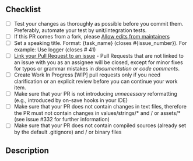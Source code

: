 <!--
Thank you for supporting us with your Pull Request! 🙌 ❤️
Before submitting, please take the time to check the points below and provide some descriptive information.
-->

## Checklist

* [ ] Test your changes as thoroughly as possible before you commit them. Preferably, automate your test by unit/integration tests.
* [ ] If this PR comes from a fork, please [Allow edits from maintainers](https://help.github.com/en/github/collaborating-with-issues-and-pull-requests/allowing-changes-to-a-pull-request-branch-created-from-a-fork)
* [ ] Set a speaking title. Format: {task_name} (closes #{issue_number}). For example: Use logger (closes # 41)
* [ ] [Link your Pull Request to an issue](https://help.github.com/en/github/managing-your-work-on-github/linking-a-pull-request-to-an-issue) - Pull Requests that are not linked to an issue with you as an assignee will be closed, except for minor fixes for typos or grammar mistakes in *documentation or code comments*.
* [ ] Create Work In Progress [WIP] pull requests only if you need clarification or an explicit review before you can continue your work item.
* [ ] Make sure that your PR is not introducing _unnecessary_ reformatting (e.g., introduced by on-save hooks in your IDE)
* [ ] Make sure that your PR does not contain changes in text files, therefore the PR must not contain changes in values/strings/* and / or assets/* (see issue #332 for further information)
* [ ] Make sure that your PR does not contain compiled sources (already set by the default .gitignore) and / or binary files

## Description
<!-- Please be brief in describing which issue is solved by your PR or which enhancement it brings -->
